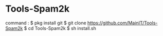 # Tools-Spam2k
command : 
$ pkg install git
$ git clone https://github.com/MainIT/Tools-Spam2k
$ cd Tools-Spam2k
$ sh install.sh
